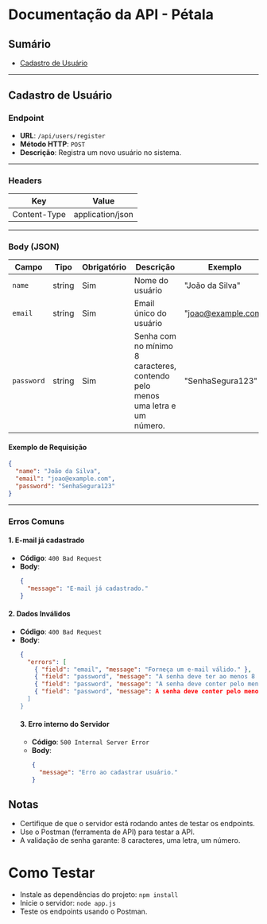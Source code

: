 # **Documentação da API - Pétala**

## **Sumário**
- [Cadastro de Usuário](#cadastro-de-usuário)

---

## **Cadastro de Usuário**

### **Endpoint**
- **URL**: `/api/users/register`
- **Método HTTP**: `POST`
- **Descrição**: Registra um novo usuário no sistema.

---

### **Headers**
| Key             | Value                |
|------------------|----------------------|
| Content-Type     | application/json    |

---

### **Body (JSON)**
| Campo     | Tipo    | Obrigatório | Descrição                                 | Exemplo             |
|-----------|---------|-------------|-------------------------------------------|---------------------|
| `name`    | string  | Sim         | Nome do usuário                          | "João da Silva"     |
| `email`   | string  | Sim         | Email único do usuário                   | "joao@example.com"  |
| `password`| string  | Sim         | Senha com no mínimo 8 caracteres, contendo pelo menos uma letra e um número. | "SenhaSegura123"    |

#### **Exemplo de Requisição**
```json
{
  "name": "João da Silva",
  "email": "joao@example.com",
  "password": "SenhaSegura123"
}
```
---
### **Erros Comuns**
#### **1. E-mail já cadastrado**
- **Código**: `400 Bad Request`
- **Body**:
  ```json
  {
    "message": "E-mail já cadastrado."
  }
  ```
#### **2. Dados Inválidos**
- **Código**: `400 Bad Request`
- **Body**:
  ```json
  {
    "errors": [
      { "field": "email", "message": "Forneça um e-mail válido." },
      { "field": "password", "message": "A senha deve ter ao menos 8 caracteres." },
      { "field": "password", "message": "A senha deve conter pelo menos um número."},
      { "field": "password", "message": A senha deve conter pelo menos uma letra." },
    ]
  }
  ```
  #### **3. Erro interno do Servidor**
  - **Código**: `500 Internal Server Error`
  - **Body**:
    ```json
    {
      "message": "Erro ao cadastrar usuário."
    }
    ```
## **Notas**
- Certifique de que o servidor está rodando antes de testar os endpoints.
- Use o Postman (ferramenta de API) para testar a API.
- A validação de senha garante: 8 caracteres, uma letra, um número.
# **Como Testar**
- Instale as dependências do projeto: `npm install`
- Inicie o servidor: `node app.js`
- Teste os endpoints usando o Postman.
